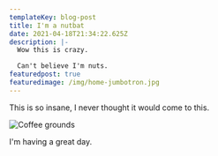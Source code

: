 ```yaml
---
templateKey: blog-post
title: I'm a nutbat
date: 2021-04-18T21:34:22.625Z
description: |-
  Wow this is crazy.

  Can't believe I'm nuts.
featuredpost: true
featuredimage: /img/home-jumbotron.jpg
---
```

This is so insane, I never thought it would come to this. 

![Coffee grounds](/img/products-grid3.jpg)

I'm having a great day.